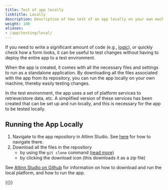 ```yaml
---
title: Test of app locally
linktitle: Locally
description: Description of how test of an app locally on your own machine.
weight: 100
aliases:
- /app/testing/local/
---
```


If you need to write a significant amount of code (e.g., [logic](/app/development/logic/)), or quickly check how a form looks, it can be useful to test changes without having to deploy the entire app to a test environment.

When the app is created, it comes with all the necessary files and settings to run as a standalone application. By downloading all the files associated with the app from its repository, you can run the app locally on your own machine, thereby easily testing changes.

In the test environment, the app uses a set of platform services to retrieve/store data, etc. A simplified version of these services has been created that can be set up and run locally, and this is necessary for the app to be tested locally.

## Running the App Locally

1. Navigate to the app repository in Altinn Studio. See [here](/app/getting-started/navigation/repos/) for how to navigate there.
2. Download all the files in the repository
   - by using the `git clone` command [(read more)](https://git-scm.com/book/en/v2/Git-Basics-Getting-a-Git-Repository)
   - by clicking the download icon (this downloads it as a zip file)

See [Altinn Studio on Github](https://github.com/Altinn/app-localtest/blob/master/README.md) for information on how to download and run the local platform, and how to run the app.

{{<children />}}
